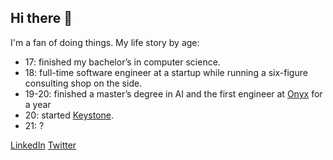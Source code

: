 ## Hi there 👋

I'm a fan of doing things. My life story by age:
- 17: finished my bachelor’s in computer science.
- 18: full-time software engineer at a startup while running a six-figure consulting shop on the side.
- 19-20: finished a master’s degree in AI and the first engineer at [Onyx](onyx.app) for a year 
- 20: started [Keystone](withkeystone.com).
- 21: ?

[LinkedIn](https://www.linkedin.com/in/pablo-hansen/) [Twitter](https://x.com/thepablohansen)

<!--
**pablonyx/pablonyx** is a ✨ _special_ ✨ repository because its `README.md` (this file) appears on your GitHub profile.

Here are some ideas to get you started:

- 🔭 I’m currently working on ...
- 🌱 I’m currently learning ...
- 👯 I’m looking to collaborate on ...
- 🤔 I’m looking for help with ...
- 💬 Ask me about ...
- 📫 How to reach me: ...
- 😄 Pronouns: ...
- ⚡ Fun fact: ...
-->
